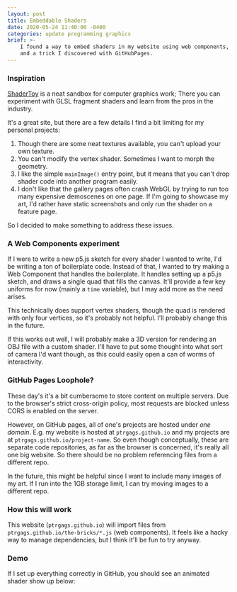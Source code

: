 ```yaml
---
layout: post
title: Embeddable Shaders
date: 2020-05-24 11:40:00 -0400
categories: update programming graphics
brief: >-
    I found a way to embed shaders in my website using web components, p5.js,
    and a trick I discovered with GitHubPages.
---
```


### Inspiration

[ShaderToy](https://www.shadertoy.com/) is a neat sandbox for computer graphics work; There you can experiment with GLSL fragment shaders and learn from the pros in the industry.

It's a great site, but there are a few details I find a bit limiting for my personal projects:

1. Though there are some neat textures available, you can't upload your own texture.
2. You can't modify the vertex shader. Sometimes I want to morph the geometry.
3. I like the simple `mainImage()` entry point, but it means that you can't drop shader code into another program easily.
4. I don't like that the gallery pages often crash WebGL by trying to run too many expensive demoscenes on one page. If I'm going to showcase my art, I'd rather have static screenshots and only run the shader on a feature page.

So I decided to make something to address these issues.

### A Web Components experiment

If I were to write a new p5.js sketch for every shader I wanted to write, I'd be writing a ton of boilerplate code. Instead of that, I wanted to try making a Web Component that handles the boilerplate. It handles setting up a p5.js sketch, and draws a single quad that fills the canvas. It'll provide a few key uniforms for now (mainly a `time` variable), but I may add more as the need arises.

This technically does support vertex shaders, though the quad is rendered with only four vertices, so it's probably not helpful. I'll probably change this in the future.

If this works out well, I will probably make a 3D version for rendering an OBJ file with a custom shader. I'll have to put some thought into what sort of camera I'd want though, as this could easily open a can of worms of interactivity.

### GitHub Pages Loophole?

These day's it's a bit cumbersome to store content on multiple servers. Due to the browser's strict cross-origin policy, most requests are blocked unless CORS is enabled on the server.

However, on GitHub pages, all of one's projects are hosted under _one domain_. E.g. my website is hosted at `ptrgags.github.io` and my projects are at `ptrgags.github.io/project-name`. So even though conceptually, these are separate code repositories, as far as the browser is concerned, it's really all one big website. So there should be no problem referencing files from a different repo.

In the future, this might be helpful since I want to include many images of my art. If I run into the 1GB storage limit, I can try moving images to a different repo.

### How this will work

This website (`ptrgags.github.io`) will import files from `ptrgags.github.io/the-bricks/*.js` (web components). It feels like a hacky way to manage dependencies, but I think it'll be fun to try anyway.

### Demo

If I set up everything correctly in GitHub, you should see an animated shader show up below:

<script src="https://cdnjs.cloudflare.com/ajax/libs/p5.js/1.0.0/p5.min.js"></script>  
<div class="center">
    <bricks-shader-quad id="smoke-test"></bricks-shader-quad>
    <script type="module" src="/scripts/posts/2020-05-25-embeddable-shaders.js"></script>
</div>
